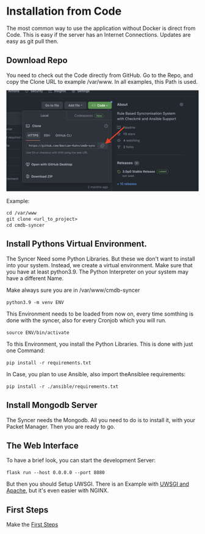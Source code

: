 # Installation from Code

The most common way to use the application without Docker is direct from Code. This is easy if the server has an Internet Connections. Updates are easy as git pull then.



## Download Repo
You need to check out the Code directly from GitHub.  Go to the Repo, and copy the Clone URL to example /var/www. In all examples, this Path is used.

![](img/checkout_github.png)

Example:
```
cd /var/www
git clone <url_to_project>
cd cmdb-syncer
```


## Install Pythons Virtual Environment.
The Syncer Need some Python Libraries. But these we don't want to install into your system.
Instead, we create a virtual environment. Make sure that you have at least python3.9. The Python Interpreter on your system may have a different Name.

Make always sure you are in /var/www/cmdb-syncer

`python3.9 -m venv ENV`

This Environment needs to be loaded from now on, every time somthing is done with the syncer, also for every Cronjob which you will run.

`source ENV/bin/activate`

To this Environment, you install the Python Libraries. This is done with just one Command:

`pip install -r requirements.txt`

In Case, you plan to use Ansible, also import theAnsiblee requirements:

`pip install -r ./ansible/requirements.txt`

## Install Mongodb Server
The Syncer needs the Mongodb. All you need to do is to install it, with your Packet Manager. Then you are ready to go.


## The Web Interface

To have a brief look, you can start the development Server:

`flask run --host 0.0.0.0 --port 8080`

But then you should Setup UWSGI. There is an Example with [UWSGI and Apache](uwsgi_apache.md), but it's even easier with NGINX.


## First Steps

Make the [First Steps](first_steps.md)